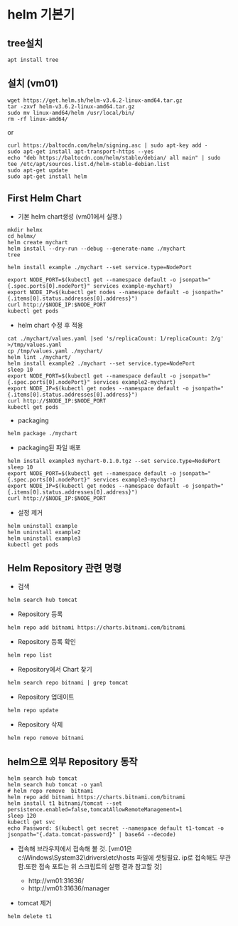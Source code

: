 # helm 기본기
## tree설치
```
apt install tree
```


## 설치 (vm01)
```
wget https://get.helm.sh/helm-v3.6.2-linux-amd64.tar.gz
tar -zxvf helm-v3.6.2-linux-amd64.tar.gz
sudo mv linux-amd64/helm /usr/local/bin/
rm -rf linux-amd64/
```
or
```
curl https://baltocdn.com/helm/signing.asc | sudo apt-key add -
sudo apt-get install apt-transport-https --yes
echo "deb https://baltocdn.com/helm/stable/debian/ all main" | sudo tee /etc/apt/sources.list.d/helm-stable-debian.list
sudo apt-get update
sudo apt-get install helm
```


## First Helm Chart
* 기본 helm chart생성 (vm01에서 실행.)
```
mkdir helmx
cd helmx/
helm create mychart
helm install --dry-run --debug --generate-name ./mychart
tree

helm install example ./mychart --set service.type=NodePort

export NODE_PORT=$(kubectl get --namespace default -o jsonpath="{.spec.ports[0].nodePort}" services example-mychart)
export NODE_IP=$(kubectl get nodes --namespace default -o jsonpath="{.items[0].status.addresses[0].address}")
curl http://$NODE_IP:$NODE_PORT
kubectl get pods
```

* helm chart 수정 후 적용
```
cat ./mychart/values.yaml |sed 's/replicaCount: 1/replicaCount: 2/g' >/tmp/values.yaml
cp /tmp/values.yaml ./mychart/
helm lint ./mychart/
helm install example2 ./mychart --set service.type=NodePort
sleep 10
export NODE_PORT=$(kubectl get --namespace default -o jsonpath="{.spec.ports[0].nodePort}" services example2-mychart)
export NODE_IP=$(kubectl get nodes --namespace default -o jsonpath="{.items[0].status.addresses[0].address}")
curl http://$NODE_IP:$NODE_PORT
kubectl get pods
```


* packaging
```
helm package ./mychart
```

* packaging된 파일 배포
```
helm install example3 mychart-0.1.0.tgz --set service.type=NodePort
sleep 10
export NODE_PORT=$(kubectl get --namespace default -o jsonpath="{.spec.ports[0].nodePort}" services example3-mychart)
export NODE_IP=$(kubectl get nodes --namespace default -o jsonpath="{.items[0].status.addresses[0].address}")
curl http://$NODE_IP:$NODE_PORT
```

* 설정 제거
```
helm uninstall example
helm uninstall example2
helm uninstall example3
kubectl get pods
```



## Helm Repository 관련 명령
* 검색
```
helm search hub tomcat
```
* Repository 등록
```
helm repo add bitnami https://charts.bitnami.com/bitnami
```
* Repository 등록 확인
```
helm repo list
```
* Repository에서 Chart 찾기
```
helm search repo bitnami | grep tomcat
```
* Repository 업데이트
```
helm repo update
```
* Repository 삭제
```
helm repo remove bitnami
```


## helm으로 외부 Repository 동작
```
helm search hub tomcat
helm search hub tomcat -o yaml
# helm repo remove  bitnami
helm repo add bitnami https://charts.bitnami.com/bitnami
helm install t1 bitnami/tomcat --set persistence.enabled=false,tomcatAllowRemoteManagement=1
sleep 120
kubectl get svc
echo Password: $(kubectl get secret --namespace default t1-tomcat -o jsonpath="{.data.tomcat-password}" | base64 --decode)
```
* 접속해 브라우저에서 접속해 볼 것. [vm01은 c:\Windows\System32\drivers\etc\hosts 파일에 셋팅필요. ip로 접속해도 무관함.또한 접속 포트는 위 스크립트의 실행 결과 참고할 것]
  - http://vm01:31636/
  - http://vm01:31636/manager

* tomcat 제거
```
helm delete t1
```
